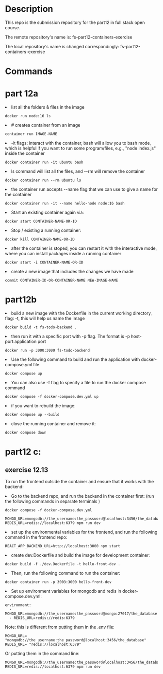 # Description

This repo is the submission repository for the part12 in full stack open course.

The remote repository's name is: fs-part12-containers-exercise

The local repository's name is changed correspondingly: fs-part12-containers-exercise

# Commands

# part 12a

<li> list all the folders & files in the image

    docker run node:16 ls

<li> # createa container from an image

    container run IMAGE-NAME

<li> -it flags: interact with the container, bash will allow you to bash mode, which is helpful if you want to run some program/files, e.g., "node index.js" inside the container

    docker container run -it ubuntu bash

<li> ls command will list all the files, and --rm will remove the container

    docker container run --rm ubuntu ls

<li> the container run accepts --name flag that we can use to give a name for the container

    docker container run -it --name hello-node node:16 bash

<li>  Start an existing container again via:

    docker start CONTAINER-NAME-OR-ID

<li> Stop / existing a running container:

    docker kill CONTAINER-NAME-OR-ID

<li> after the container is stoped, you can restart it with the interactive mode, where you can install packages inside a running container

    docker start -i CONTAINER-NAME-OR-ID

<li> create a new image that includes the changes we have made

    commit CONTAINER-ID-OR-CONTAINER-NAME NEW-IMAGE-NAME

# part12b

<li> build a new image with the Dockerfile in the current working directory, flag: -t, this will help us name the image

    docker build -t fs-todo-backend .

<li> then run it with a specific port with -p flag. The format is -p host-port:application port

    docker run -p 3000:3000 fs-todo-backend

<li> Use the following command to build and run the application with docker-compose.yml file

    docker compose up

<li> You can also use -f flag to specify a file to run the docker compose command

    docker compose -f docker-compose.dev.yml up

<li> if you want to rebuild the image:

    docker compose up --build

<li> close the running container and remove it:

    docker compose down

# part12 c:

## exercise 12.13

To run the frontend outside the container and ensure that it works with the backend:

<li> Go to the backend repo, and run the backend in the container first: (run the following commands in separate terminals )

    docker compose -f docker-compose.dev.yml

    MONGO_URL=mongodb://the_username:the_password@localhost:3456/the_database REDIS_URL=redis://localhost:6379 npm run dev

<li> set up the environmental variables for the frontend, and run the following command in the frontend repo:

    REACT_APP_BACKEND_URL=http://localhost:3000 npm start

<li> create dev.Dockerfile and build the image for development container:

    docker build -f ./dev.Dockerfile -t hello-front-dev .

<li> Then, run the following command to run the container:

    docker container run -p 3003:3000 hello-front-dev

<li> Set up environment variables for mongodb and redis in docker-compose.dev.yml:

    environment:
      - MONGO_URL=mongodb://the_username:the_password@mongo:27017/the_database
      - REDIS_URL=redis://redis:6379

Note: this is different from putting them in the .env file:

    MONGO_URL= "mongodb://the_username:the_password@localhost:3456/the_database"
    REDIS_URL= "redis://localhost:6379"

Or putting them in the command line:

    MONGO_URL=mongodb://the_username:the_password@localhost:3456/the_database REDIS_URL=redis://localhost:6379 npm run dev
